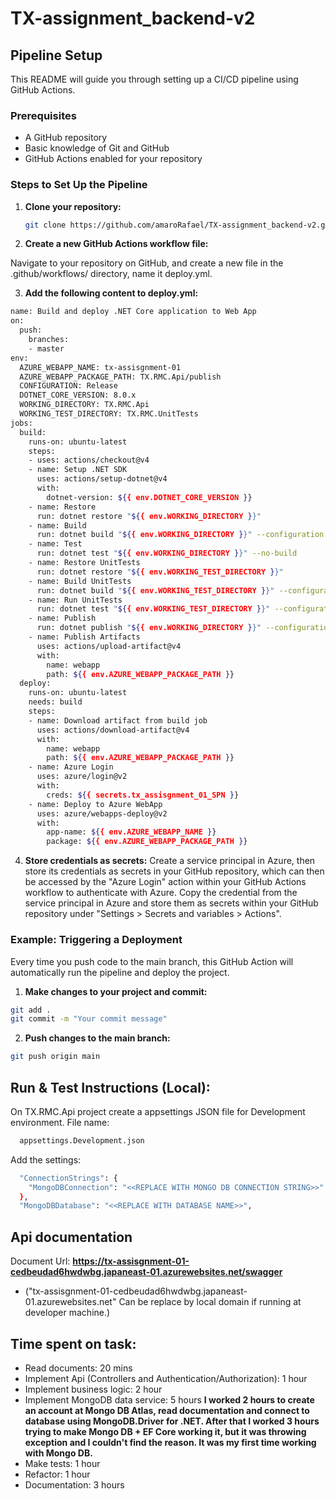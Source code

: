 # TX-assignment_backend-v2

## Pipeline Setup

This README will guide you through setting up a CI/CD pipeline using GitHub Actions.

### Prerequisites

- A GitHub repository
- Basic knowledge of Git and GitHub
- GitHub Actions enabled for your repository

### Steps to Set Up the Pipeline

1. **Clone your repository:**
   ```sh
   git clone https://github.com/amaroRafael/TX-assignment_backend-v2.git
   ```
2. **Create a new GitHub Actions workflow file:**

Navigate to your repository on GitHub, and create a new file in the .github/workflows/ directory, name it deploy.yml.

3. **Add the following content to deploy.yml:**

  ```sh
  name: Build and deploy .NET Core application to Web App
  on:
    push:
      branches:
      - master
  env:
    AZURE_WEBAPP_NAME: tx-assisgnment-01
    AZURE_WEBAPP_PACKAGE_PATH: TX.RMC.Api/publish
    CONFIGURATION: Release
    DOTNET_CORE_VERSION: 8.0.x
    WORKING_DIRECTORY: TX.RMC.Api
    WORKING_TEST_DIRECTORY: TX.RMC.UnitTests
  jobs:
    build:
      runs-on: ubuntu-latest
      steps:
      - uses: actions/checkout@v4
      - name: Setup .NET SDK
        uses: actions/setup-dotnet@v4
        with:
          dotnet-version: ${{ env.DOTNET_CORE_VERSION }}
      - name: Restore
        run: dotnet restore "${{ env.WORKING_DIRECTORY }}"
      - name: Build
        run: dotnet build "${{ env.WORKING_DIRECTORY }}" --configuration ${{ env.CONFIGURATION }} --no-restore
      - name: Test
        run: dotnet test "${{ env.WORKING_DIRECTORY }}" --no-build
      - name: Restore UnitTests
        run: dotnet restore "${{ env.WORKING_TEST_DIRECTORY }}"
      - name: Build UnitTests
        run: dotnet build "${{ env.WORKING_TEST_DIRECTORY }}" --configuration Debug --no-restore
      - name: Run UnitTests
        run: dotnet test "${{ env.WORKING_TEST_DIRECTORY }}" --configuration Debug --no-build
      - name: Publish
        run: dotnet publish "${{ env.WORKING_DIRECTORY }}" --configuration ${{ env.CONFIGURATION }} --no-build --output "${{ env.AZURE_WEBAPP_PACKAGE_PATH }}"
      - name: Publish Artifacts
        uses: actions/upload-artifact@v4
        with:
          name: webapp
          path: ${{ env.AZURE_WEBAPP_PACKAGE_PATH }}
    deploy:
      runs-on: ubuntu-latest
      needs: build
      steps:
      - name: Download artifact from build job
        uses: actions/download-artifact@v4
        with:
          name: webapp
          path: ${{ env.AZURE_WEBAPP_PACKAGE_PATH }}
      - name: Azure Login
        uses: azure/login@v2
        with:
          creds: ${{ secrets.tx_assisgnment_01_SPN }}
      - name: Deploy to Azure WebApp
        uses: azure/webapps-deploy@v2
        with:
          app-name: ${{ env.AZURE_WEBAPP_NAME }}
          package: ${{ env.AZURE_WEBAPP_PACKAGE_PATH }}  
  ```

4. **Store credentials as secrets:**
Create a service principal in Azure, then store its credentials as secrets in your GitHub repository, which can then be accessed by the "Azure Login" action within your GitHub Actions workflow to authenticate with Azure.
Copy the credential from the service principal in Azure and store them as secrets within your GitHub repository under "Settings > Secrets and variables > Actions".

### Example: Triggering a Deployment
Every time you push code to the main branch, this GitHub Action will automatically run the pipeline and deploy the project.

1. **Make changes to your project and commit:**

```sh
git add .
git commit -m "Your commit message"
```

2. **Push changes to the main branch:**
```sh
git push origin main
```


## Run & Test Instructions (Local):
On TX.RMC.Api project create a appsettings JSON file for Development environment. 
File name:
  ```sh 
    appsettings.Development.json
  ```

Add the settings:
  ```sh
    "ConnectionStrings": {
      "MongoDBConnection": "<<REPLACE WITH MONGO DB CONNECTION STRING>>"
    },
    "MongoDBDatabase": "<<REPLACE WITH DATABASE NAME>>",
  ``` 

## Api documentation
  Document Url: **https://tx-assisgnment-01-cedbeudad6hwdwbg.japaneast-01.azurewebsites.net/swagger**
  - ("tx-assisgnment-01-cedbeudad6hwdwbg.japaneast-01.azurewebsites.net" Can be replace by local domain if running at developer machine.)



## Time spent on task:
  - Read documents: 20 mins
  - Implement Api (Controllers and Authentication/Authorization): 1 hour
  - Implement business logic: 2 hour
  - Implement MongoDB data service: 5 hours 
    **I worked 2 hours to create an account at Mongo DB Atlas, read documentation and connect to database using MongoDB.Driver for .NET.
      After that I worked 3 hours trying to make Mongo DB + EF Core working it, but it was throwing exception and I couldn't find the reason.
      It was my first time working with Mongo DB.**
  - Make tests: 1 hour
  - Refactor: 1 hour
  - Documentation: 3 hours